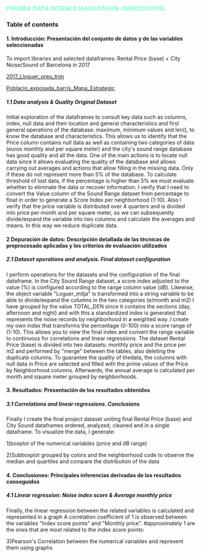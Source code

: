 ### <span style="color:Aquamarine">PRUEBA DATA SCIENCE HACKATHON JUMP2DIGITAL</span>

### Table of contents

#### **1. Introducción: Presentación del conjunto de datos y de las variables seleccionadas**
To import libraries and selected dataframes: Rental Price (base) + City Noise/Sound of Barcelona in 2017

[2017_Lloguer_preu_trim](https://opendata-ajuntament.barcelona.cat/data/es/dataset/est-mercat-immobiliari-lloguer-mitja-mensual/resource/0a71a12d-55fa-4a76-b816-4ee55f84d327?view_id=89b47b95-78ba-4996-a3de-f9eabb1492c3)

[Poblacio_exposada_barris_Mapa_Estrategic](https://opendata-ajuntament.barcelona.cat/data/es/dataset/poblacio-exposada-mapa-estrategic-soroll/resource/3846500e-72aa-4780-967f-f09aa184eaba#additional-info)


##### **1.1 Data analysis & Quality Original Dataset**

Initial exploration of the dataframes to consult key data such as columns, index, null data and their location and general characteristics and first general operations of the database: maximum, minimum values and len(), to know the database and characteristics. 
This allows us to identify that the Price column contains null data as well as containing two categories of data (euros monthly and per square meter) and the city's sound range database has good quality and all the data.
One of the main actions is to locate null data since it allows evaluating the quality of the database and allows carrying out averages and actions that allow filling in the missing data. Only if these do not represent more than 5% of the database.
To calculate threshold of lost data, if the percentage is higher than 5% we must evaluate whether to eliminate the data or recover information.
I verify that I need to convert the Value column of the Sound Range dataset from percentage to float in order to generate a Score Index per neighborhood (1-10).
Also I  verify that the price variable is distributed over 4 quarters and is divided into price per month and per square meter, so we can subsequently divide/expand the variable into two columns and calculate the averages and means. In this way we reduce duplicate data.

#### **2 Depuración de datos: Descripción detallada de las técnicas de preprocesado aplicadas y los criterios de evaluación utilizados**
##### **2.1 Dataset operations and analysis. Final dataset configuration**

I perform operations for the datasets and the configuration of the final dataframe.
In the City Sound Range dataset, a score index adjusted to the value (%) is configured according to the range column value (dB). Likewise, the object variable "Loguer_mitja" is transformed into a string variable to be able to divide/expand the columns in the two categories (e/month and m2)
I have grouped by the value TOTAL_DEN since it contains the sections (day, afternoon and night) and with this a standardized index is generated that represents the noise records by neighborhood in a weighted way.
I create my own index that transforms the percentage (0-100) into a score range of (1-10). This allows you to view the final index and convert the range variable to continuous for correlations and linear regressions.
The dataset Rental Price (base) is divided into two datasets: monthly price and the price per m2 and performed by "merge" between the tables, also deleting the duplicate columns.
To guarantee the quality of thedata, the columns with null data in Price are selected and filled with the prime values of the Price by Neighborhood columns.
Afterwards, the annual average is calculated per month and square meter grouped by neighborhoods.

#### **3. Resultados: Presentación de los resultados obtenidos**
##### **3.1 Correlations and linear regressions. Conclusions**

Finally I create the final project dataset uniting final Rental Price (base) and City Sound dataframes ordered, analyzed, cleaned and in a single dataframe.
To visualize the data, I generate:

1)boxplot of the numerical variables (price and dB range) 

2)Subboxplot grouped by colors and the neighborhood code to observe the median and quartiles and compare the distribution of the data 

#### **4. Conclusiones: Principales inferencias derivadas de los resultados conseguidos**
##### **4.1 Linear regression: Noise index score & Average monthly price**

Finally, the linear regression between the related variables is calculated and represented in a graph
A correlation coefficient of 1 is observed between the variables "Index score points" and "Monthly price".
#approximately 1 are the ones that are most related to the index score points:

3)Pearson's Correlation between the numerical variables and represent them using graphs

